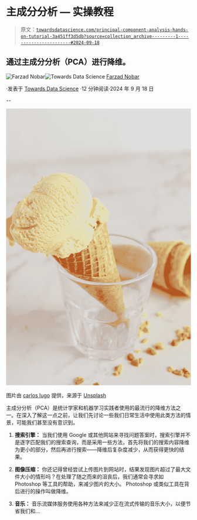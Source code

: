# 主成分分析 — 实操教程

> 原文：[`towardsdatascience.com/principal-component-analysis-hands-on-tutorial-3a451ff3d5db?source=collection_archive---------1-----------------------#2024-09-18`](https://towardsdatascience.com/principal-component-analysis-hands-on-tutorial-3a451ff3d5db?source=collection_archive---------1-----------------------#2024-09-18)

## 通过主成分分析（PCA）进行降维。

[](https://medium.com/@fmnobar?source=post_page---byline--3a451ff3d5db--------------------------------)![Farzad Nobar](https://medium.com/@fmnobar?source=post_page---byline--3a451ff3d5db--------------------------------)[](https://towardsdatascience.com/?source=post_page---byline--3a451ff3d5db--------------------------------)![Towards Data Science](https://towardsdatascience.com/?source=post_page---byline--3a451ff3d5db--------------------------------) [Farzad Nobar](https://medium.com/@fmnobar?source=post_page---byline--3a451ff3d5db--------------------------------)

·发表于 [Towards Data Science](https://towardsdatascience.com/?source=post_page---byline--3a451ff3d5db--------------------------------) ·12 分钟阅读·2024 年 9 月 18 日

--

![](img/ad93d4b5615b1c2eeae8d1facf80c77d.png)

图片由 [carlos lugo](https://unsplash.com/@carlos95lugo?utm_content=creditCopyText&utm_medium=referral&utm_source=unsplash) 提供，来源于 [Unsplash](https://unsplash.com/photos/two-scoops-of-ice-cream-in-a-glass-on-a-marble-table-cZEL2nI-R7I?utm_content=creditCopyText&utm_medium=referral&utm_source=unsplash)

主成分分析（PCA）是统计学家和机器学习实践者使用的最流行的降维方法之一。在深入了解这一点之前，让我们先讨论一些我们日常生活中使用此类方法的情景，可能我们甚至没有意识到。

1.  **搜索引擎：** 当我们使用 Google 或其他网站来寻找问题答案时，搜索引擎并不是逐字匹配我们的搜索查询，而是采用一些方法，首先将我们的搜索内容降维为更小的部分，然后再进行搜索——降维后复杂度减少，从而获得更快的结果。

1.  **图像压缩：** 你还记得曾经尝试上传图片到网站时，结果发现图片超过了最大文件大小的情形吗？在处理了随之而来的沮丧后，我们通常会寻求如 Photoshop 等工具的帮助，来减少图片的大小。 Photoshop 或类似工具在背后进行的操作叫做降维。

1.  **音乐：** 音乐流媒体服务使用各种方法来减少正在流式传输的音乐大小，以便节省我们和…
